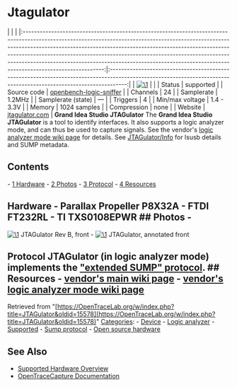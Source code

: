 # Jtagulator

| | | |:----------------------------------------------------------------------------------------------------------------------------------------------------------------------------------------------------------------------------------------------------------------------------------------------------------------------------------------------------------------------------------------------------------------------------------:|:------------------------------------------------------------------------------------------------------------------------------------------------------------------:| | [![\1](../../assets/hardware/general/\2)](./File:Jtagulator-transparent.png.html) | | | Status | supported | | Source code | [openbench-logic-sniffer](http://github.com/OpenTraceLab/?p=OpenTraceCapture.git;a=tree;f=src/hardware/openbench-logic-sniffer) | | Channels | 24 | | Samplerate | 1.2MHz | | Samplerate (state) | — | | Triggers | 4 | | Min/max voltage | 1.4 - 3.3V | | Memory | 1024 samples | | Compression | none | | Website | [jtagulator.com](http://jtagulator.com/) | **Grand Idea Studio JTAGulator** The **Grand Idea Studio JTAGulator** is a tool to identify interfaces. It also supports a logic analyzer mode, and can thus be used to capture signals. See the vendor's [logic analyzer mode wiki page](https://github.com/grandideastudio/jtagulator/wiki/Logic-Analyzer) for details. See [JTAGulator/Info](JTAGulator/Info.html "JTAGulator/Info") for lsusb details and SUMP metadata. 
## Contents 
\- [1 Hardware](JTAGulator.html#Hardware) \- [2 Photos](JTAGulator.html#Photos) \- [3 Protocol](JTAGulator.html#Protocol) \- [4 Resources](JTAGulator.html#Resources) 
## Hardware \- Parallax Propeller P8X32A \- FTDI FT232RL \- TI TXS0108EPWR ## Photos \- 
[![\1](../../assets/hardware/general/\2)](./File:Jtagulator-transparent.png.html)
JTAGulator Rev B, front
\- 
[![\1](../../assets/hardware/general/\2)](./File:Jtagulator-annotated.jpg.html)
JTAGulator, annotated front
## Protocol JTAGulator (in logic analyzer mode) implements the ["extended SUMP" protocol](Openbench_Logic_Sniffer.html#Protocol "Openbench Logic Sniffer"). ## Resources \- [vendor's main wiki page](https://github.com/grandideastudio/jtagulator/wiki) \- [vendor's logic analyzer mode wiki page](https://github.com/grandideastudio/jtagulator/wiki/Logic-Analyzer)
Retrieved from "[https://OpenTraceLab.org/w/index.php?title=JTAGulator&oldid=15578](https://OpenTraceLab.org/w/index.php?title=JTAGulator&oldid=15578)" 
[Categories](specialcategories-specialcategories.md): \- [Device](./Category:Device.html "Category:Device") \- [Logic analyzer](./Category:Logic_analyzer.html "Category:Logic analyzer") \- [Supported](./Category:Supported.html "Category:Supported") \- [Sump protocol](./Category:Sump_protocol.html "Category:Sump protocol") \- [Open source hardware](./Category:Open_source_hardware.html "Category:Open source hardware")

## See Also
- [Supported Hardware Overview](../supported-hardware.md)
- [OpenTraceCapture Documentation](../../opentracecapture/overview.md)
